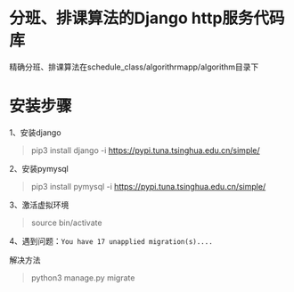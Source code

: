 # 分班、排课算法的Django http服务代码库
精确分班、排课算法在schedule_class/algorithrmapp/algorithm目录下
# 安装步骤

1、安装django
 > pip3 install django -i  https://pypi.tuna.tsinghua.edu.cn/simple/

2、安装pymysql
> pip3 install pymysql -i  https://pypi.tuna.tsinghua.edu.cn/simple/

3、激活虚拟环境
> source bin/activate


4、遇到问题：`You have 17 unapplied migration(s)....`

解决方法

> python3 manage.py migrate
